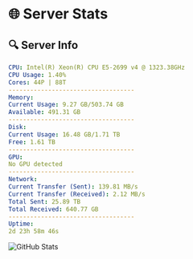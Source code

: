 # 🌐 Server Stats
## 🔍 Server Info
```yaml
CPU: Intel(R) Xeon(R) CPU E5-2699 v4 @ 1323.38GHz
CPU Usage: 1.40%
Cores: 44P | 88T
-----------------------------------
Memory:
Current Usage: 9.27 GB/503.74 GB
Available: 491.31 GB
-----------------------------------
Disk:
Current Usage: 16.48 GB/1.71 TB
Free: 1.61 TB
-----------------------------------
GPU:
No GPU detected
-----------------------------------
Network:
Current Transfer (Sent): 139.81 MB/s
Current Transfer (Received): 2.12 MB/s
Total Sent: 25.89 TB
Total Received: 640.77 GB
-----------------------------------
Uptime:
2d 23h 58m 46s
```
![GitHub Stats](https://img.shields.io/badge/Updated-2025-02-10_22:42:04-blue)